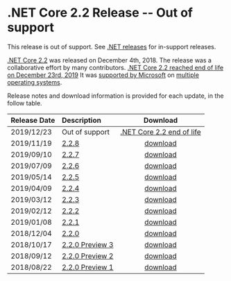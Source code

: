 # .NET Core 2.2 Release -- Out of support

This release is out of support. See [.NET releases](../../releases.md) for in-support releases.

[.NET Core 2.2](https://blogs.msdn.microsoft.com/dotnet/2018/05/30/announcing-net-core-2-2) was released on December 4th, 2018. The release was a collaborative effort by many contributors. [.NET Core 2.2 reached end of life on December 23rd, 2019](https://devblogs.microsoft.com/dotnet/net-core-2-2-will-reach-end-of-life-on-december-23-2019/) It was [supported by Microsoft](../../microsoft-support.md) on [multiple operating systems](2.2-supported-os.md).

Release notes and download information is provided for each update, in the follow table.

| Release Date | Description | Download |
| :-- | :-- | :--: |
| 2019/12/23 | Out of support | [.NET Core 2.2 end of life](https://devblogs.microsoft.com/dotnet/net-core-2-2-will-reach-end-of-life-on-december-23-2019/) |
| 2019/11/19 | [2.2.8](2.2.8/2.2.8.md) | [download](https://dotnet.microsoft.com/download/dotnet/2.2) |
| 2019/09/10 | [2.2.7](2.2.7/2.2.7.md) | [download](2.2.7/2.2.7-download.md) |
| 2019/07/09 | [2.2.6](2.2.6/2.2.6.md) | [download](2.2.6/2.2.6-download.md) |
| 2019/05/14 | [2.2.5](2.2.5/2.2.5.md) | [download](2.2.5/2.2.5-download.md) |
| 2019/04/09 | [2.2.4](2.2.4/2.2.4.md) | [download](2.2.4/2.2.4-download.md) |
| 2019/03/12 | [2.2.3](2.2.3/2.2.3.md) | [download](2.2.3/2.2.3-download.md) |
| 2019/02/12 | [2.2.2](2.2.2/2.2.2.md) | [download](2.2.2/2.2.2-download.md) |
| 2019/01/08 | [2.2.1](2.2.1/2.2.1.md) | [download](2.2.1/2.2.1-download.md) |
| 2018/12/04 | [2.2.0](2.2.0/2.2.0.md) | [download](2.2.0/2.2.0-download.md) |
| 2018/10/17 | [2.2.0 Preview 3](./preview/2.2.0-preview3.md) | [download](./preview/2.2.0-preview3-download.md) |
| 2018/09/12 | [2.2.0 Preview 2](./preview/2.2.0-preview2.md) | [download](./preview/2.2.0-preview2-download.md) |
| 2018/08/22 | [2.2.0 Preview 1](./preview/2.2.0-preview1.md) | [download](./preview/2.2.0-preview1-download.md) |
